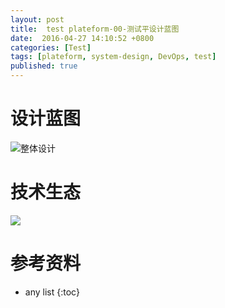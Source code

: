 ```yaml
---
layout: post
title:  test plateform-00-测试平设计蓝图
date:  2016-04-27 14:10:52 +0800
categories: [Test]
tags: [plateform, system-design, DevOps, test]
published: true
---
```


# 设计蓝图

![整体设计](https://gitee.com/houbinbin/imgbed/raw/master/img/%E6%B5%8B%E8%AF%95%E5%B9%B3%E5%8F%B0.png)

# 技术生态

![](https://gitee.com/houbinbin/imgbed/raw/master/img/UMS%EF%BC%88%E7%94%A8%E6%88%B7%E7%AE%A1%E7%90%86%EF%BC%89.png)

# 参考资料

* any list
{:toc}